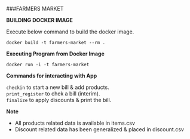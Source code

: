 ###FARMERS MARKET

**BUILDING DOCKER IMAGE**

Execute below command to build the docker image.

<code>docker build -t farmers-market --rm .</code>

**Executing Program from Docker Image**

<code>docker run -i -t farmers-market</code>

**Commands for interacting with App**

<code>checkin</code> to start a new bill & add products.\
<code>print_register</code> to chek a bill (interim).\
<code>finalize</code> to apply discounts & print the bill.

**Note**
* All products related data is available in items.csv
* Discount related data has been generalized & placed in discount.csv 





